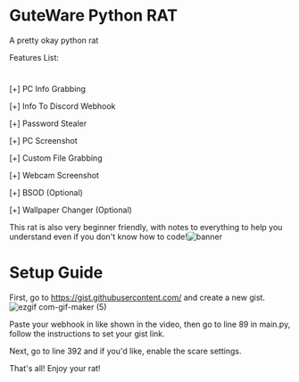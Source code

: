 # GuteWare Python RAT
A pretty okay python rat

Features List:
#
[+] PC Info Grabbing

[+] Info To Discord Webhook

[+] Password Stealer

[+] PC Screenshot

[+] Custom File Grabbing

[+] Webcam Screenshot

[+] BSOD (Optional)

[+] Wallpaper Changer (Optional)

This rat is also very beginner friendly, with notes to everything to help you understand even if you don't know how to code!![banner](https://user-images.githubusercontent.com/93240515/181876695-978b5c1b-3427-4208-8992-b071aa61bc2f.png)

# Setup Guide

First, go to https://gist.githubusercontent.com/ and create a new gist.
![ezgif com-gif-maker (5)](https://user-images.githubusercontent.com/93240515/181876930-cace13ac-a5f7-4964-bd3b-82b2230c64a8.gif)

Paste your webhook in like shown in the video, then go to line 89 in main.py, follow the instructions to set your gist link.

Next, go to line 392 and if you'd like, enable the scare settings.

That's all! Enjoy your rat! 
